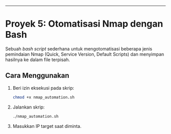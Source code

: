 ---

# Proyek 5: Otomatisasi Nmap dengan Bash

Sebuah *bash script* sederhana untuk mengotomatisasi beberapa jenis pemindaian Nmap (Quick, Service Version, Default Scripts) dan menyimpan hasilnya ke dalam file terpisah.

## Cara Menggunakan

1.  Beri izin eksekusi pada skrip:
    ```bash
    chmod +x nmap_automation.sh
    ```
2.  Jalankan skrip:
    ```bash
    ./nmap_automation.sh
    ```
3.  Masukkan IP target saat diminta.
